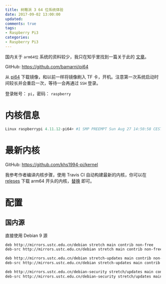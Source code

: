 ```yaml
---
title: 树莓派 3 64 位系统体验
date: 2017-09-02 13:00:00
updated:
comments: true
tags:
- Raspberry Pi3
categories:
- Raspberry Pi3
---
```


国内关于 `arm64位` 系统的资料较少，我只在知乎里找到一篇关于此的 [文章](https://zhuanlan.zhihu.com/p/27837299)。

GitHub: https://github.com/bamarni/pi64

<!--more-->

从 [pi64](https://github.com/bamarni/pi64) 下载镜像，和以前一样将镜像刷入 TF 卡，开机。注意第一次系统启动时间较长并会重启一次，等待一会再通过 `SSH` 登录。

登录帐号： `pi`，密码： `raspberry`

# 内核信息

```php
Linux raspberrypi 4.11.12-pi64+ #1 SMP PREEMPT Sun Aug 27 14:50:58 CEST 2017 aarch64 GNU/Linux
```

# 最新内核

GitHub: https://github.com/khs1994-pi/kernel

我参考作者编译内核步骤，使用 Travis CI 自动构建最新的内核，你可以在 [releses](https://github.com/khs1994-pi/kernel/releases) 下载 arm64 开头的内核，[替换](https://www.khs1994.com/raspberry-pi3/build-kernel.html) 即可。

# 配置

## 国内源

直接使用 Debian 9 源

```bash
deb http://mirrors.ustc.edu.cn/debian stretch main contrib non-free
deb-src http://mirrors.ustc.edu.cn/debian stretch main contrib non-free

deb http://mirrors.ustc.edu.cn/debian stretch-updates main contrib non-free
deb-src http://mirrors.ustc.edu.cn/debian stretch-updates main contrib non-free

deb http://mirrors.ustc.edu.cn/debian-security stretch/updates main contrib non-free
deb-src http://mirrors.ustc.edu.cn/debian-security stretch/updates main contrib non-free
```
